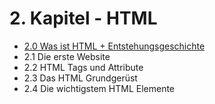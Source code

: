 # 2. Kapitel - HTML

- [2.0 Was ist HTML + Entstehungsgeschichte](./2.0%20Was%20ist%20HTML%20+%20Entstehungsgeschichte.md)
- 2.1 Die erste Website
- 2.2 HTML Tags und Attribute
- 2.3 Das HTML Grundgerüst
- 2.4 Die wichtigstem HTML Elemente